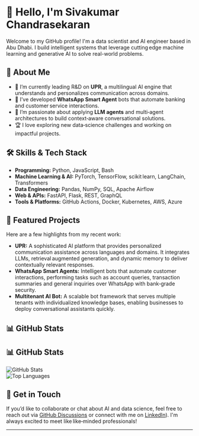 # 👋 Hello, I'm Sivakumar Chandrasekaran  
Welcome to my GitHub profile! I'm a data scientist and AI engineer based in Abu Dhabi. I build intelligent systems that leverage cutting edge machine learning and generative AI to solve real-world problems.  

## 🌟 About Me  
- 🔭 I’m currently leading R&D on **UPR**, a multilingual AI engine that understands and personalizes communication across domains.  
- 📱 I’ve developed **WhatsApp Smart Agent** bots that automate banking and customer service interactions.  
- 🧠 I’m passionate about applying **LLM agents** and multi‑agent architectures to build context‑aware conversational solutions.  
- 🏆 I love exploring new data‑science challenges and working on impactful projects.  

## 🛠️ Skills & Tech Stack  
- **Programming:** Python, JavaScript, Bash  
- **Machine Learning & AI:** PyTorch, TensorFlow, scikit learn, LangChain, Transformers  
- **Data Engineering:** Pandas, NumPy, SQL, Apache Airflow  
- **Web & APIs:** FastAPI, Flask, REST, GraphQL  
- **Tools & Platforms:** GitHub Actions, Docker, Kubernetes, AWS, Azure  

## 🚀 Featured Projects  
Here are a few highlights from my recent work:  
- **UPR:** A sophisticated AI platform that provides personalized communication assistance across languages and domains. It integrates LLMs, retrieval augmented generation, and dynamic memory to deliver contextually relevant responses.  
- **WhatsApp Smart Agents:** Intelligent bots that automate customer interactions, performing tasks such as account queries, transaction summaries and general inquiries over WhatsApp with bank‑grade security.  
- **Multitenant AI Bot:** A scalable bot framework that serves multiple tenants with individualized knowledge bases, enabling businesses to deploy conversational assistants quickly.  

## 📊 GitHub Stats  
## 📊 GitHub Stats  
![GitHub Stats](https://github-readme-stats.vercel.app/api?username=uaesivakumar&show_icons=true&hide_rank=false)  
![Top Languages](https://github-readme-stats.vercel.app/api/top-langs/?username=uaesivakumar&layout=compact&hide=Jupyter%20Notebook&langs_count=8)  

## 💌 Get in Touch  
If you’d like to collaborate or chat about AI and data science, feel free to reach out via [GitHub Discussions](https://github.com/uaesivakumar/uaesivakumar/discussions) or connect with me on [LinkedIn]([https://www.linkedin.com/in/uaesivakumar/)). I'm always excited to meet like like‑minded professionals!  

---  
